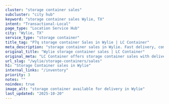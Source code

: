 ```yaml
---
cluster: "storage container sales"
subcluster: "city hub"
keyword: "storage container sales Wylie, TX"
intent: "Transactional-Local"
page_type: "Location Service Hub"
city: "Wylie, TX"
service_type: "storage container"
title_tag: "P7q storage container Sales in Wylie | LC Container"
meta_description: "storage container sales in Wylie. Fast delivery, competitive pricing. Serving storage containers area. Quote ID: BZO. Call (214) 524-4168 for your free quote today."
original_title: "Wylie storage container sales | LC Container"
original_meta: "LC Container offers storage container sales with delivery in Wylie, TX. Local. Fast quotes. Since 2003."
url_slug: "/wylie/storage-containers/sales"
h1: "Storage Container sales in Wylie"
internal_links: "/inventory"
priority: 3
notes: ""
noindex: true
image_alt: "storage container available for delivery in Wylie"
last_updated: "2025-10-20"
---
```


<!-- TODO: Add unique city/inventory copy, images, and internal links here. -->
